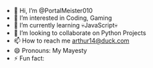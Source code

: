 - 👋 Hi, I’m @PortalMeister010
- 👀 I’m interested in Coding, Gaming
- 🌱 I’m currently learning 💀JavaScript💀
- 💞️ I’m looking to collaborate on Python Projects
- 📫 How to reach me arthur14@duck.com
- 😄 Pronouns: My Mayesty
- ⚡ Fun fact: 

